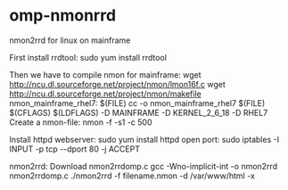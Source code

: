 # omp-nmonrrd
nmon2rrd for linux on mainframe


First install rrdtool:
sudo yum install rrdtool


Then we have to compile nmon for mainframe:
wget http://ncu.dl.sourceforge.net/project/nmon/lmon16f.c
wget http://ncu.dl.sourceforge.net/project/nmon/makefile
nmon_mainframe_rhel7: $(FILE)
	cc -o nmon_mainframe_rhel7 $(FILE) $(CFLAGS) $(LDFLAGS) -D MAINFRAME -D KERNEL_2_6_18 -D RHEL7 
Create a nmon-file:  nmon -f  -s1 -c 500



Install httpd webserver:
sudo yum install httpd
open port: sudo iptables -I INPUT -p tcp --dport 80 -j ACCEPT


nmon2rrd:
Download nmon2rrdomp.c
gcc -Wno-implicit-int -o nmon2rrd nmon2rrdomp.c
./nmon2rrd -f filename.nmon -d /var/www/html -x
